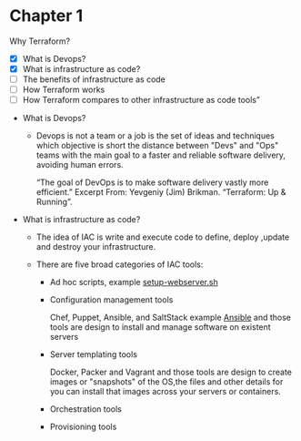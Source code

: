 # Chapter 1

Why Terraform?

- [x] What is Devops?
- [X] What is infrastructure as code?
- [ ] The benefits of infrastructure as code
- [ ] How Terraform works
- [ ] How Terraform compares to other infrastructure as code tools”

- What is Devops?
  - Devops is not a team or a job is the set of ideas and techniques which objective is short the distance between "Devs" and "Ops" teams with the main goal to a faster and reliable software delivery, avoiding human errors.
  
    “The goal of DevOps is to make software delivery vastly more efficient.”
    Excerpt From: Yevgeniy (Jim) Brikman. “Terraform: Up & Running”.

- What is infrastructure as code?
  - The idea of IAC is write and execute code to define, deploy ,update and destroy your infrastructure.
  - There are five broad categories of IAC tools:
  
    - Ad hoc scripts, example [setup-webserver.sh](https://github.com/orlando-pereira/terraform-up-and-running/blob/master/why_terraform/code/adhoc/setup-webserver.sh)
    - Configuration management tools
  
        Chef, Puppet, Ansible, and SaltStack example [Ansible](https://github.com/orlando-pereira/terraform-up-and-running/blob/master/why_terraform/code/ansible) and those tools are design to install and manage software on existent servers

    - Server templating tools

        Docker, Packer and Vagrant and those tools are design to create images or "snapshots" of the OS,the files and other details for you can install that images across your servers or containers.

    - Orchestration tools
    - Provisioning tools
